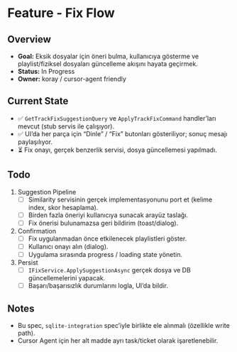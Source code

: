 # Feature - Fix Flow

## Overview
- **Goal:** Eksik dosyalar için öneri bulma, kullanıcıya gösterme ve playlist/fiziksel dosyaları güncelleme akışını hayata geçirmek.
- **Status:** In Progress
- **Owner:** koray / cursor-agent friendly

## Current State
- ✅ `GetTrackFixSuggestionQuery` ve `ApplyTrackFixCommand` handler’ları mevcut (stub servis ile çalışıyor).
- ✅ UI’da her parça için “Dinle” / “Fix” butonları gösteriliyor; sonuç mesajı paylaşılıyor.
- ⏳ Fix onayı, gerçek benzerlik servisi, dosya güncellemesi yapılmadı.

## Todo
1. Suggestion Pipeline  
   - [ ] Similarity servisinin gerçek implementasyonunu port et (kelime index, skor hesaplama).  
   - [ ] Birden fazla öneriyi kullanıcıya sunacak arayüz taslağı.  
   - [ ] Fix önerisi bulunamazsa geri bildirim (toast/dialog).
2. Confirmation  
   - [ ] Fix uygulanmadan önce etkilenecek playlistleri göster.  
   - [ ] Kullanıcı onayı alın (dialog).  
   - [ ] Uygulama sırasında progress / loading state yönetin.
3. Persist  
   - [ ] `IFixService.ApplySuggestionAsync` gerçek dosya ve DB güncellemelerini yapacak.  
   - [ ] Başarı/başarısızlık durumlarını logla, UI’da bildir.

## Notes
- Bu spec, `sqlite-integration` spec’iyle birlikte ele alınmalı (özellikle write path).  
- Cursor Agent için her alt madde ayrı task/ticket olarak işaretlenebilir.

